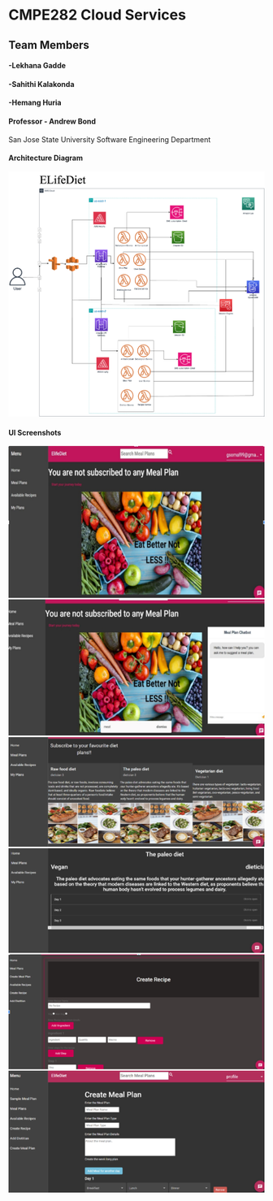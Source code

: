 # CMPE282 Cloud Services

## Team Members
#### -Lekhana Gadde
#### -Sahithi Kalakonda
#### -Hemang Huria

#### Professor - Andrew Bond
San Jose State University
Software Engineering Department

#### Architecture Diagram
![Architecture Diagram](https://github.com/Lekhana19/CloudServicesProject/blob/773faa761da531b8a926ca0ee607981d5444fccb/architecture.png)

#### UI Screenshots
![p1](https://github.com/Lekhana19/CloudServicesProject/blob/12a8e0094149e096638703395848662c737c6301/screenshots/p1.png)
![p2](https://github.com/Lekhana19/CloudServicesProject/blob/12a8e0094149e096638703395848662c737c6301/screenshots/p2.png)
![p3](https://github.com/Lekhana19/CloudServicesProject/blob/12a8e0094149e096638703395848662c737c6301/screenshots/p3.png)
![p4](https://github.com/Lekhana19/CloudServicesProject/blob/12a8e0094149e096638703395848662c737c6301/screenshots/p4.png)
![p5](https://github.com/Lekhana19/CloudServicesProject/blob/12a8e0094149e096638703395848662c737c6301/screenshots/p5.png)
![p6](https://github.com/Lekhana19/CloudServicesProject/blob/12a8e0094149e096638703395848662c737c6301/screenshots/p6.png)

